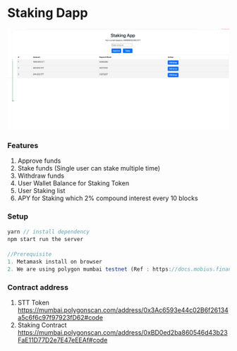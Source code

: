 # Staking Dapp 
![My Image](../app.png)

### Features
1. Approve funds 
2. Stake funds (Single user can stake multiple time)
3. Withdraw funds
4. User Wallet Balance for Staking Token
5. User Staking list
6. APY for Staking which 2% compound interest every 10 blocks


### Setup
```typescript
yarn // install dependency 
npm start run the server

//Prerequisite 
1. Metamask install on browser
2. We are using polygon mumbai testnet (Ref : https://docs.mobius.finance/resourses/testnet-guides-mumbai-network/connect-to-polygons-testnet)

```
### Contract address
1. STT Token https://mumbai.polygonscan.com/address/0x3Ac6593e44c02B6f26134a5c6f6c97f97923fD62#code
2. Staking Contract https://mumbai.polygonscan.com/address/0xBD0ed2ba860546d43b23FaE11D77D2e7E47eEEAf#code
```